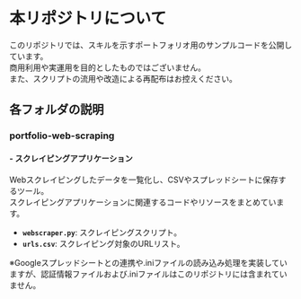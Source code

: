 # 本リポジトリについて
このリポジトリでは、スキルを示すポートフォリオ用のサンプルコードを公開しています。  
商用利用や実運用を目的としたものではございません。  
また、スクリプトの流用や改造による再配布はお控えください。
## 各フォルダの説明  
### portfolio-web-scraping

#### - **スクレイピングアプリケーション**

Webスクレイピングしたデータを一覧化し、CSVやスプレッドシートに保存するツール。  
スクレイピングアプリケーションに関連するコードやリソースをまとめています。

- **`webscraper.py`**: スクレイピングスクリプト。  
- **`urls.csv`**: スクレイピング対象のURLリスト。

※Googleスプレッドシートとの連携や.iniファイルの読み込み処理を実装していますが、認証情報ファイルおよび.iniファイルはこのリポジトリには含まれていません。
